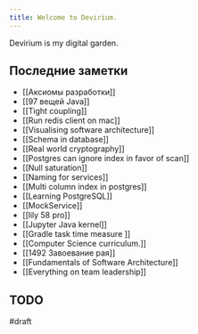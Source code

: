 ```yaml
---
title: Welcome to Devirium.
---
```


Devirium is my digital garden.

## Последние заметки
- [[Аксиомы разработки]]
- [[97 вещей Java]]
- [[Tight coupling]]
- [[Run redis client on mac]]
- [[Visualising software architecture]]
- [[Schema in database]]
- [[Real world cryptography]]
- [[Postgres can ignore index in favor of scan]]
- [[Null saturation]]
- [[Naming for services]]
- [[Multi column index in postgres]]
- [[Learning PostgreSQL]]
- [[MockService]]
- [[lily 58 pro]]
- [[Jupyter Java kernel]]
- [[Gradle task time measure ]]
- [[Computer Science curriculum.]]
- [[1492 Завоевание рая]]
- [[Fundamentals of Software Architecture]]
- [[Everything on team leadership]]

## TODO

#draft
